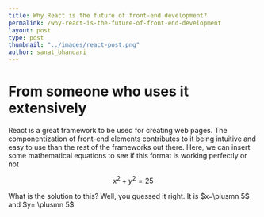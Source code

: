 ```yaml
---
title: Why React is the future of front-end development?
permalink: /why-react-is-the-future-of-front-end-development
layout: post
type: post
thumbnail: "../images/react-post.png"
author: sanat_bhandari
---
```


# From someone who uses it extensively

React is a great framework to be used for creating web pages. The componentization of front-end elements contributes to it being intuitive and easy to use than the rest of the frameworks out there. Here, we can insert some mathematical equations to see if this format is working perfectly or not

$$x^2 + y^2 = 25$$

What is the solution to this? Well, you guessed it right. It is $x=\plusmn 5$ and $y= \plusmn 5$